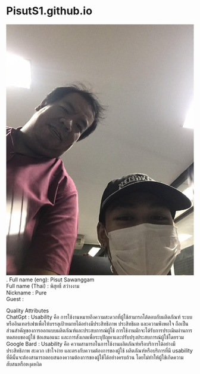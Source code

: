 # PisutS1.github.io
![alt text for screen readers](unnamed.jpg "Text to show on mouseover").
Full name (eng): Pisut Sawanggam  
Full name  (Thai) : พิสุทธิ์ สว่างงาม  
Nickname : Pure  
Guest :   


Quality Attributes    
ChatGpt : Usability คือ การใช้งานหมายถึงความสะดวกที่ผู้ใช้สามารถโต้ตอบกับผลิตภัณฑ์ ระบบ หรืออินเทอร์เฟซเพื่อให้บรรลุเป้าหมายได้อย่างมีประสิทธิภาพ ประสิทธิผล และความพึงพอใจ ถือเป็นส่วนสำคัญของการออกแบบผลิตภัณฑ์และประสบการณ์ผู้ใช้ การใช้งานมักจะได้รับการประเมินผ่านการทดสอบของผู้ใช้ ข้อเสนอแนะ และการสังเกตเพื่อระบุปัญหาและปรับปรุงประสบการณ์ผู้ใช้โดยรวม  
Google Bard : Usability คือ ความสามารถในการใช้งานผลิตภัณฑ์หรือบริการได้อย่างมีประสิทธิภาพ สะดวก เข้าใจง่าย และตรงกับความต้องการของผู้ใช้ ผลิตภัณฑ์หรือบริการที่มี usability ที่ดีนั้นจะต้องสามารถตอบสนองความต้องการของผู้ใช้ได้อย่างครบถ้วน โดยไม่ทำให้ผู้ใช้เกิดความสับสนหรือหงุดหงิด



